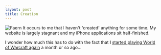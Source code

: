 ```yaml
---
layout: post
title: Creation
---
```


![Faern](http://subdimension.co.uk/files/1/images/faern.png) It occurs to me that I haven't 'created' anything for some time. My website is largely stagnant and my iPhone applications sit half-finished.

I wonder how much this has to do with the fact that I [started playing World of Warcraft again](http://eu.wowarmory.com/character-sheet.xml?r=Draenor&cn=Faern) a month or so ago...